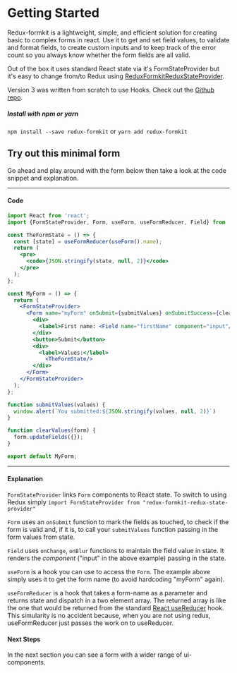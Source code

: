 # Getting Started

Redux-formkit is a lightweight, simple, and efficient solution for creating basic to complex forms in react. Use it to get and set field values, to validate and format fields, to create custom inputs and to keep track of the error count so you always know whether the form fields are all valid.

Out of the box it uses standard React state via it's FormStateProvider but it's easy to change from/to Redux using [ReduxFormkitReduxStateProvider](https://www.npmjs.com/package/redux-formkit-redux-state-provider).

Version 3 was written from scratch to use Hooks. Check out the [Github repo](https://github.com/chrisfield/redux-formkit).


##### Install with npm or yarn
`npm install --save redux-formkit` or `yarn add redux-formkit`

## Try out this minimal form

Go ahead and play around with the form below then take a look at the code snippet and explanation.

<!-- STORY -->

---
#### Code
```jsx
import React from 'react';
import {FormStateProvider, Form, useForm, useFormReducer, Field} from 'redux-formkit';

const TheFormState = () => {
  const [state] = useFormReducer(useForm().name);
  return (
    <pre>
      <code>{JSON.stringify(state, null, 2)}</code>
    </pre>
  );
};

const MyForm = () => {  
  return (
    <FormStateProvider>
      <Form name="myForm" onSubmit={submitValues} onSubmitSuccess={clearValues}>
        <div>
          <label>First name: <Field name="firstName" component="input"/></label>
        </div>
        <button>Submit</button>
        <div>
          <label>Values:</label>
            <TheFormState/> 
        </div>        
      </Form>
    </FormStateProvider>
  );
};

function submitValues(values) {
  window.alert(`You submitted:${JSON.stringify(values, null, 2)}`)
}

function clearValues(form) {
  form.updateFields({});
}

export default MyForm;
```
---

#### Explanation
`FormStateProvider` links `Form` components to React state. To switch to using Redux simply `import FormStateProvider from "redux-formkit-redux-state-provider"`

`Form` uses an `onSubmit` function to mark the fields as touched, to check if the form is valid and, if it is, to call your `submitValues` function passing in the form values from state.

`Field` uses `onChange`, `onBlur` functions to maintain the field value in state. It renders the *component* ("input" in the above example) passing in the state.

`useForm` is a hook you can use to access the `Form`. The example above simply uses it to get the form name (to avoid hardcoding "myForm" again).

`useFormReducer` is a hook that takes a form-name as a parameter and returns state and dispatch in a two element array. The returned array is like the one that would be returned from the standard [React useReducer](https://reactjs.org/docs/hooks-reference.html#usereducer) hook. This simularity is no accident because, when you are not using redux, useFormReducer just passes the work on to useReducer.

#### Next Steps
In the next section you can see a form with a wider range of ui-components.
